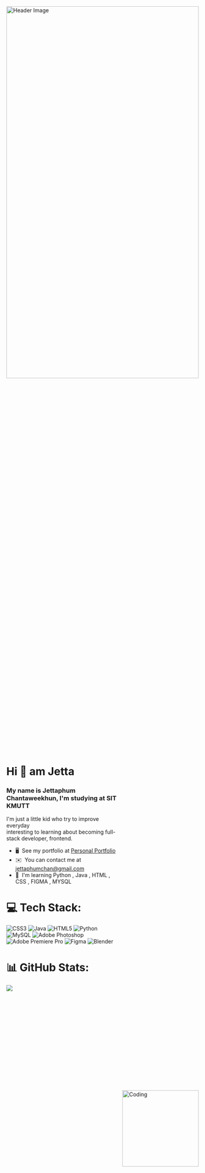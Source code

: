 <img align="center" src="https://i.pinimg.com/originals/e9/76/c0/e976c01438310f23542bf3ccca7d3e7f.jpg" alt="Header Image" width="100%" height="50%" />

# Hi 🥯 am Jetta


<img align="right" alt="Coding" width="200" style="margin-top: 800px" src="https://media4.giphy.com/media/YzV2ULC3LkpmhdGjXX/giphy.gif?cid=ecf05e474zsktfwoovmz8h2x7j2e0xop4w1pxy13jcq7ssv1&ep=v1_gifs_search&rid=giphy.gif&ct=g">

### My name is Jettaphum Chantaweekhun, I'm studying at SIT KMUTT


I'm just a little kid who try to improve everyday <br>
interesting to learning about becoming full-stack developer, frontend.

*   🖥️  See my portfolio at [Personal Portfolio](http://jet1a.github.io/jettaphum/)
*   ✉️  You can contact me at [jettaphumchan@gmail.com](mailto:jettaphumchan@gmail.com)
*   🧠  I'm learning Python , Java , HTML , CSS , FIGMA , MYSQL
  

# 💻 Tech Stack:
![CSS3](https://img.shields.io/badge/css3-%231572B6.svg?style=for-the-badge&logo=css3&logoColor=white) ![Java](https://img.shields.io/badge/java-%23ED8B00.svg?style=for-the-badge&logo=java&logoColor=white) ![HTML5](https://img.shields.io/badge/html5-%23E34F26.svg?style=for-the-badge&logo=html5&logoColor=white) ![Python](https://img.shields.io/badge/python-3670A0?style=for-the-badge&logo=python&logoColor=ffdd54) ![MySQL](https://img.shields.io/badge/mysql-%2300f.svg?style=for-the-badge&logo=mysql&logoColor=white) ![Adobe Photoshop](https://img.shields.io/badge/adobephotoshop-%2331A8FF.svg?style=for-the-badge&logo=adobephotoshop&logoColor=white) ![Adobe Premiere Pro](https://img.shields.io/badge/Adobe%20Premiere%20Pro-9999FF.svg?style=for-the-badge&logo=Adobe%20Premiere%20Pro&logoColor=white) 	![Figma](https://img.shields.io/badge/figma-%23F24E1E.svg?style=for-the-badge&logo=figma&logoColor=white) ![Blender](https://img.shields.io/badge/blender-%23F5792A.svg?style=for-the-badge&logo=blender&logoColor=white)
# 📊 GitHub Stats:
![](https://github-readme-stats.vercel.app/api/top-langs/?username=Jet1a&theme=vue-dark&hide_border=false&include_all_commits=false&count_private=false&layout=compact)

